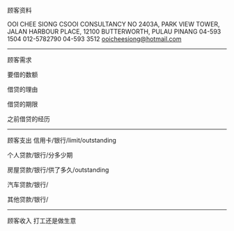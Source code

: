 顾客资料

OOI CHEE SIONG CSOOI CONSULTANCY NO 2403A, PARK VIEW TOWER, JALAN HARBOUR PLACE, 12100 BUTTERWORTH, PULAU PINANG 04-593 1504 012-5782790 04-593 3512 ooicheesiong@hotmail.com

-----------------
顾客需求


要借的数额

借贷的理由

借贷的期限

之前借贷的经历


--------------
顾客支出
信用卡/银行/limit/outstanding


个人贷款/银行/分多少期

房屋贷款/银行/供了多久/outstanding

汽车贷款/银行/


其他贷款/银行/

-----------
顾客收入
打工还是做生意

